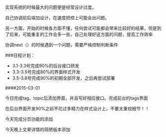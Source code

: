 实现系统的时候最大的问题便是经常设计过度。

自己协调前后端加设计，在速度把控上可能会出问题。

另一方面，开始的时候各方面不懂，任何尝试可能都会带来比较好的结果，但是到了后来，可能重复的工作会多一些，自己处理好这方面的问题，提高工作效率

协调next（）的时候遇到一个问题，需要严格控制判断条件

###日程计划：

* 3.1-3.3号完成90%的后台接口研发
* 3.3-3.5号完成80%的界面样式开发
* 3.5-3.8号完成90%的初期全部开发，之后再尝试部署

####2015-03-01

今日完成tag、topic后添加界面，并且写好相应接口。完成前台的tags界面

在后台界面开发90%之前不花过多精力在样式设计上，不要太重视细节！！

今天完成分页功能的添加

今天晚上文章详情的简陋版本添加

